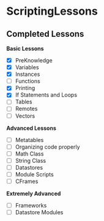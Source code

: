 # ScriptingLessons

## Completed Lessons

**Basic Lessons**
- [x] PreKnowledge
- [x] Variables
- [x] Instances
- [ ] Functions
- [x] Printing
- [x] If Statements and Loops
- [ ] Tables
- [ ] Remotes
- [ ] Vectors

**Advanced Lessons**
- [ ] Metatables
- [ ] Organizing code properly
- [ ] Math Class
- [ ] String Class
- [ ] Datastores
- [ ] Module Scripts
- [ ] CFrames

**Extremely Advanced**
- [ ] Frameworks
- [ ] Datastore Modules